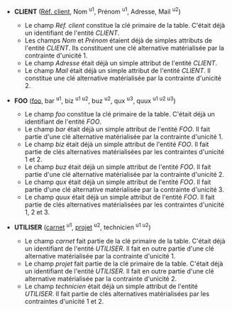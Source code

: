 - **CLIENT** (<ins>Réf. client</ins>, Nom <sup>u1</sup>, Prénom <sup>u1</sup>, Adresse, Mail <sup>u2</sup>)
  - Le champ _Réf. client_ constitue la clé primaire de la table. C'était déjà un identifiant de l'entité _CLIENT_.
  - Les champs _Nom_ et _Prénom_ étaient déjà de simples attributs de l'entité _CLIENT_. Ils constituent une clé alternative matérialisée par la contrainte d'unicité 1.
  - Le champ _Adresse_ était déjà un simple attribut de l'entité _CLIENT_.
  - Le champ _Mail_ était déjà un simple attribut de l'entité _CLIENT_. Il constitue une clé alternative matérialisée par la contrainte d'unicité 2.

- **FOO** (<ins>foo</ins>, bar <sup>u1</sup>, biz <sup>u1 u2</sup>, buz <sup>u2</sup>, qux <sup>u3</sup>, quux <sup>u1 u2 u3</sup>)
  - Le champ _foo_ constitue la clé primaire de la table. C'était déjà un identifiant de l'entité _FOO_.
  - Le champ _bar_ était déjà un simple attribut de l'entité _FOO_. Il fait partie d'une clé alternative matérialisée par la contrainte d'unicité 1.
  - Le champ _biz_ était déjà un simple attribut de l'entité _FOO_. Il fait partie de clés alternatives matérialisées par les contraintes d'unicité 1 et 2.
  - Le champ _buz_ était déjà un simple attribut de l'entité _FOO_. Il fait partie d'une clé alternative matérialisée par la contrainte d'unicité 2.
  - Le champ _qux_ était déjà un simple attribut de l'entité _FOO_. Il fait partie d'une clé alternative matérialisée par la contrainte d'unicité 3.
  - Le champ _quux_ était déjà un simple attribut de l'entité _FOO_. Il fait partie de clés alternatives matérialisées par les contraintes d'unicité 1, 2 et 3.

- **UTILISER** (<ins>carnet</ins> <sup>u1</sup>, <ins>projet</ins> <sup>u2</sup>, technicien <sup>u1 u2</sup>)
  - Le champ _carnet_ fait partie de la clé primaire de la table. C'était déjà un identifiant de l'entité _UTILISER_. Il fait en outre partie d'une clé alternative matérialisée par la contrainte d'unicité 1.
  - Le champ _projet_ fait partie de la clé primaire de la table. C'était déjà un identifiant de l'entité _UTILISER_. Il fait en outre partie d'une clé alternative matérialisée par la contrainte d'unicité 2.
  - Le champ _technicien_ était déjà un simple attribut de l'entité _UTILISER_. Il fait partie de clés alternatives matérialisées par les contraintes d'unicité 1 et 2.
